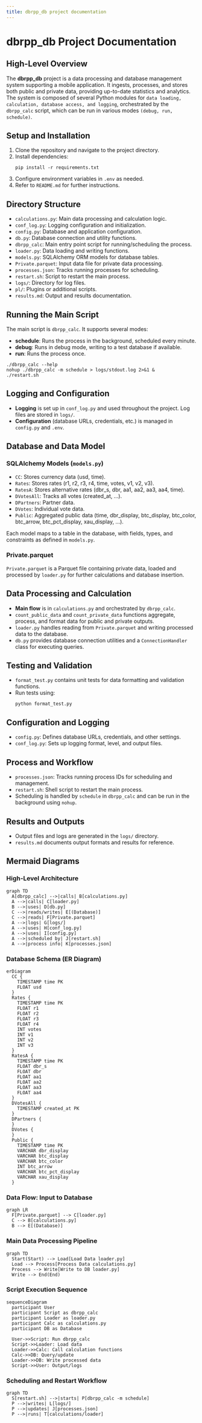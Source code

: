 ```yaml
---
title: dbrpp_db project documentation
---
```


# dbrpp_db Project Documentation

## High-Level Overview

The **dbrpp_db** project is a data processing and database management system supporting a mobile application. It ingests, processes, and stores both public and private data, providing up-to-date statistics and analytics. The system is composed of several Python modules for `data loading, calculation, database access, and logging`, orchestrated by the `dbrpp_calc` script, which can be run in various modes `(debug, run, schedule)`.

## Setup and Installation

1. Clone the repository and navigate to the project directory.
2. Install dependencies:
   ```
   pip install -r requirements.txt
   ```
3. Configure environment variables in `.env` as needed.
4. Refer to `README.md` for further instructions.

## Directory Structure

- `calculations.py`: Main data processing and calculation logic.
- `conf_log.py`: Logging configuration and initialization.
- `config.py`: Database and application configuration.
- `db.py`: Database connection and utility functions.
- `dbrpp_calc`: Main entry point script for running/scheduling the process.
- `loader.py`: Data loading and writing functions.
- `models.py`: SQLAlchemy ORM models for database tables.
- `Private.parquet`: Input data file for private data processing.
- `processes.json`: Tracks running processes for scheduling.
- `restart.sh`: Script to restart the main process.
- `logs/`: Directory for log files.
- `pl/`: Plugins or additional scripts.
- `results.md`: Output and results documentation.

## Running the Main Script

The main script is `dbrpp_calc`. It supports several modes:
- **schedule**: Runs the process in the background, scheduled every minute.
- **debug**: Runs in debug mode, writing to a test database if available.
- **run**: Runs the process once.

```
./dbrpp_calc --help
nohup ./dbrpp_calc -m schedule > logs/stdout.log 2>&1 &
./restart.sh
```

## Logging and Configuration

- **Logging** is set up in `conf_log.py` and used throughout the project. Log files are stored in `logs/`.
- **Configuration** (database URLs, credentials, etc.) is managed in `config.py` and `.env`.

## Database and Data Model

### SQLAlchemy Models (`models.py`)

- `CC`: Stores currency data (usd, time).
- `Rates`: Stores rates (r1, r2, r3, r4, time, votes, v1, v2, v3).
- `RatesA`: Stores alternative rates (dbr_s, dbr, aa1, aa2, aa3, aa4, time).
- `DVotesAll`: Tracks all votes (created_at, ...).
- `DPartners`: Partner data.
- `DVotes`: Individual vote data.
- `Public`: Aggregated public data (time, dbr_display, btc_display, btc_color, btc_arrow, btc_pct_display, xau_display, ...).

Each model maps to a table in the database, with fields, types, and constraints as defined in `models.py`.

### Private.parquet

`Private.parquet` is a Parquet file containing private data, loaded and processed by `loader.py` for further calculations and database insertion.

## Data Processing and Calculation

- **Main flow** is in `calculations.py` and orchestrated by `dbrpp_calc`.
- `count_public_data` and `count_private_data` functions aggregate, process, and format data for public and private outputs.
- `loader.py` handles reading from `Private.parquet` and writing processed data to the database.
- `db.py` provides database connection utilities and a `ConnectionHandler` class for executing queries.

## Testing and Validation

- `format_test.py` contains unit tests for data formatting and validation functions.
- Run tests using:
  ```
  python format_test.py
  ```

## Configuration and Logging

- `config.py`: Defines database URLs, credentials, and other settings.
- `conf_log.py`: Sets up logging format, level, and output files.

## Process and Workflow

- `processes.json`: Tracks running process IDs for scheduling and management.
- `restart.sh`: Shell script to restart the main process.
- Scheduling is handled by `schedule` in `dbrpp_calc` and can be run in the background using `nohup`.

## Results and Outputs

- Output files and logs are generated in the `logs/` directory.
- `results.md` documents output formats and results for reference.

## Mermaid Diagrams

### High-Level Architecture

```mermaid
graph TD
  A[dbrpp_calc] -->|calls| B[calculations.py]
  A -->|calls| C[loader.py]
  B -->|uses| D[db.py]
  C -->|reads/writes| E[(Database)]
  C -->|reads| F[Private.parquet]
  A -->|logs| G[logs/]
  A -->|uses| H[conf_log.py]
  A -->|uses| I[config.py]
  A -->|scheduled by| J[restart.sh]
  A -->|process info| K[processes.json]
```

### Database Schema (ER Diagram)

```mermaid
erDiagram
  CC {
    TIMESTAMP time PK
    FLOAT usd
  }
  Rates {
    TIMESTAMP time PK
    FLOAT r1
    FLOAT r2
    FLOAT r3
    FLOAT r4
    INT votes
    INT v1
    INT v2
    INT v3
  }
  RatesA {
    TIMESTAMP time PK
    FLOAT dbr_s
    FLOAT dbr
    FLOAT aa1
    FLOAT aa2
    FLOAT aa3
    FLOAT aa4
  }
  DVotesAll {
    TIMESTAMP created_at PK
  }
  DPartners {
  }
  DVotes {
  }
  Public {
    TIMESTAMP time PK
    VARCHAR dbr_display
    VARCHAR btc_display
    VARCHAR btc_color
    INT btc_arrow
    VARCHAR btc_pct_display
    VARCHAR xau_display
  }
```

### Data Flow: Input to Database

```mermaid
graph LR
  F[Private.parquet] --> C[loader.py]
  C --> B[calculations.py]
  B --> E[(Database)]
```

### Main Data Processing Pipeline

```mermaid
graph TD
  Start(Start) --> Load[Load Data loader.py]
  Load --> Process[Process Data calculations.py]
  Process --> Write[Write to DB loader.py]
  Write --> End(End)
```

### Script Execution Sequence

```mermaid
sequenceDiagram
  participant User
  participant Script as dbrpp_calc
  participant Loader as loader.py
  participant Calc as calculations.py
  participant DB as Database

  User->>Script: Run dbrpp_calc
  Script->>Loader: Load data
  Loader->>Calc: Call calculation functions
  Calc->>DB: Query/update
  Loader->>DB: Write processed data
  Script->>User: Output/logs
```

### Scheduling and Restart Workflow

```mermaid
graph TD
  S[restart.sh] -->|starts| P[dbrpp_calc -m schedule]
  P -->|writes| L[logs/]
  P -->|updates| J[processes.json]
  P -->|runs| T[calculations/loader]
```